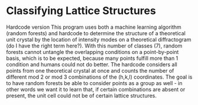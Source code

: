 # Classifying Lattice Structures
Hardcode version
This program uses both a machine learning algorithm (random forests) and hardcode to determine the structure of a
theoretical unit crystal by the location of intensity modes on a theoretical diffractogram (do I have the right term here?).
With this number of classes (7), random forests cannot untangle the overlapping conditions on a point-by-point basis, which
is to be expected, because many points fulfill more than 1 condition and humans could not do better. The hardcode considers
all points from one theoretical crystal at once and counts the number of different mod 2 or mod 3 combinations of the
(h,k,l) coordinates. The goal is to have random forests be able to consider points as a group as well - in other words we
want it to learn that, if certain combinations are absent or present, the unit cell could not be of certain lattice
structures.
